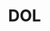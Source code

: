 ---
name: William Beach*
department: Department of Labor
sub-department: Bureau of Labor Statistics^
title: DOL
---